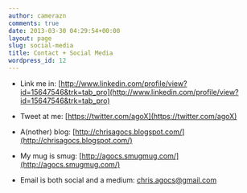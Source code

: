 ```yaml
---
author: camerazn
comments: true
date: 2013-03-30 04:29:54+00:00
layout: page
slug: social-media
title: Contact + Social Media
wordpress_id: 12
---
```



	
  * Link me in: [http://www.linkedin.com/profile/view?id=15647546&trk=tab_pro](http://www.linkedin.com/profile/view?id=15647546&trk=tab_pro)

	
  * Tweet at me: [https://twitter.com/agoX](https://twitter.com/agoX)

	
  * A(nother) blog: [http://chrisagocs.blogspot.com/](http://chrisagocs.blogspot.com/)

	
  * My mug is smug: [http://agocs.smugmug.com/](http://agocs.smugmug.com/)

	
  * Email is both social and a medium: [chris.agocs@gmail.com](mailto:chris.agocs@gmail.com)


